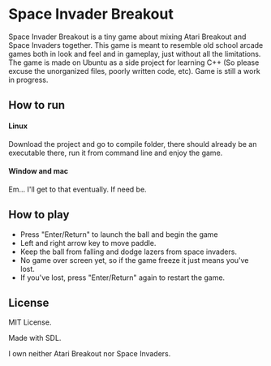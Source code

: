 # Space Invader Breakout

Space Invader Breakout is a tiny game about mixing Atari Breakout and Space Invaders together. This game is meant to resemble old school arcade games both in look and feel and in gameplay, just without all the limitations. The game is made on Ubuntu as a side project for learning C++ (So please excuse the unorganized files, poorly written code, etc). Game is still a work in progress.

## How to run

#### Linux

Download the project and go to compile folder, there should already be an executable there, run it from command line and enjoy the game.

#### Window and mac

Em... I'll get to that eventually. If need be.

## How to play

* Press "Enter/Return" to launch the ball and begin the game
* Left and right arrow key to move paddle.
* Keep the ball from falling and dodge lazers from space invaders.
* No game over screen yet, so if the game freeze it just means you've lost.
* If you've lost, press "Enter/Return" again to restart the game.

## License
MIT License.

Made with SDL.

I own neither Atari Breakout nor Space Invaders.
